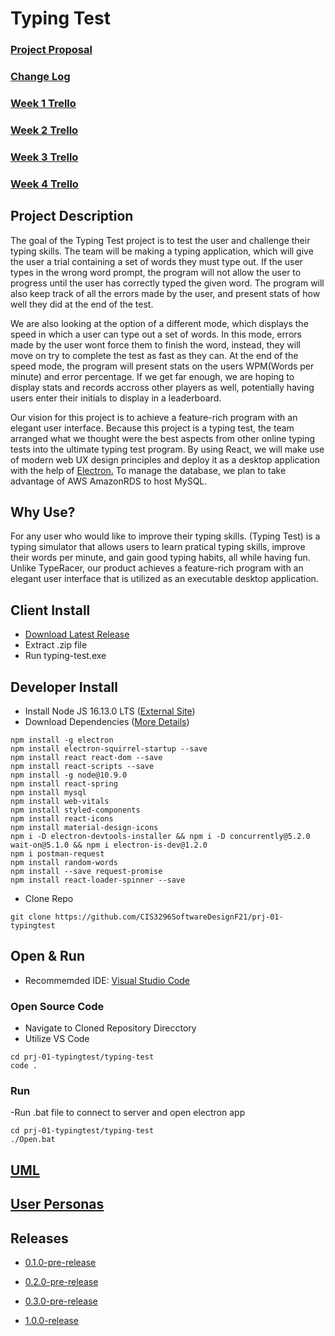 # Typing Test

### [Project Proposal](https://github.com/CIS3296SoftwareDesignF21/feedback-on-proposals-section-001-m-w-11-am/issues/14)
### [Change Log](https://github.com/CIS3296SoftwareDesignF21/prj-01-typingtest/blob/main/CHANGELOG.md)
### [Week 1 Trello](https://github.com/CIS3296SoftwareDesignF21/prj-01-typingtest/tree/main/Progress/Week1.md)
### [Week 2 Trello](https://github.com/CIS3296SoftwareDesignF21/prj-01-typingtest/tree/main/Progress/Week2.md)
### [Week 3 Trello](https://github.com/CIS3296SoftwareDesignF21/prj-01-typingtest/tree/main/Progress/Week3.md)
### [Week 4 Trello](https://github.com/CIS3296SoftwareDesignF21/prj-01-typingtest/tree/main/Progress/Week4.md)

## Project Description

The goal of the Typing Test project is to test the user and challenge their typing skills. 
The team will be making a typing application, which will give the user a trial containing a set of words they must type out.
If the user types in the wrong word prompt, the program will not allow the user to progress until the user has correctly typed the given word.
The program will also keep track of all the errors made by the user, and present stats of how well they did at the end of the test.

We are also looking at the option of a different mode, which displays the speed in which a user can type out a set of words.
In this mode, errors made by the user wont force them to finish the word, instead, they will move on try to complete the test as fast as they can.
At the end of the speed mode, the program will present stats on the users WPM(Words per minute) and error percentage.
If we get far enough, we are hoping to display stats and records accross other players as well,
potentially having users enter their initials to display in a leaderboard.

Our vision for this project is to achieve a feature-rich program with an elegant user interface. 
Because this project is a typing test, the team arranged what we thought were the best aspects from other online typing tests into the ultimate typing test program.
By using React, we will make use of modern web UX design principles and deploy it as a desktop application with the help of [Electron.](https://www.electronjs.org)
To manage the database, we plan to take advantage of AWS AmazonRDS to host MySQL.

## Why Use?

For any user who would like to improve their typing skills. (Typing Test) is a typing simulator that allows users to learn pratical typing skills, improve their words per minute, and gain good typing habits, all while having fun. Unlike TypeRacer, our product achieves a feature-rich program with an elegant user interface that is utilized as an executable desktop application. 

## Client Install

- [Download Latest Release](https://github.com/CIS3296SoftwareDesignF21/prj-01-typingtest/releases/download/v0.3.0-pre-release/typing-test-win32-x64.zip)
- Extract .zip file 
- Run typing-test.exe

## Developer Install

- Install Node JS 16.13.0 LTS ([External Site](https://nodejs.org/en/))
- Download Dependencies ([More Details](https://github.com/CIS3296SoftwareDesignF21/prj-01-typingtest/network/dependencies))
```
npm install -g electron
npm install electron-squirrel-startup --save
npm install react react-dom --save
npm install react-scripts --save
npm install -g node@10.9.0
npm install react-spring
npm install mysql
npm install web-vitals
npm install styled-components
npm install react-icons
npm install material-design-icons
npm i -D electron-devtools-installer && npm i -D concurrently@5.2.0 wait-on@5.1.0 && npm i electron-is-dev@1.2.0
npm i postman-request
npm install random-words
npm install --save request-promise
npm install react-loader-spinner --save
```
- Clone Repo
```
git clone https://github.com/CIS3296SoftwareDesignF21/prj-01-typingtest
```
## Open & Run 
- Recommemded IDE: [Visual Studio Code](https://code.visualstudio.com/download)
### Open Source Code
- Navigate to Cloned Repository Direcctory
- Utilize VS Code 
```
cd prj-01-typingtest/typing-test
code .
```
### Run
-Run .bat file to connect to server and open electron app
```
cd prj-01-typingtest/typing-test
./Open.bat
```

## [UML](https://github.com/CIS3296SoftwareDesignF21/prj-01-typingtest/blob/Revise-ReadMe/UML/UML.md)

## [User Personas](https://github.com/CIS3296SoftwareDesignF21/prj-01-typingtest/blob/Revise-ReadMe/UserPersonas/UserPersonas.md)



## Releases
- [0.1.0-pre-release](https://github.com/CIS3296SoftwareDesignF21/prj-01-typingtest/releases/download/v0.1.0/typing-test-win32-x64.rar)

- [0.2.0-pre-release](https://github.com/CIS3296SoftwareDesignF21/prj-01-typingtest/releases/download/v0.2.0-pre-release/typing-test-win32-x64.zip)

- [0.3.0-pre-release](https://github.com/CIS3296SoftwareDesignF21/prj-01-typingtest/releases/download/v0.3.0-pre-release/typing-test-win32-x64.zip)

- [1.0.0-release](https://github.com/CIS3296SoftwareDesignF21/prj-01-typingtest/releases/tag/v1.0.0)

